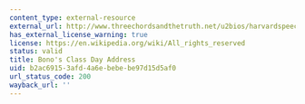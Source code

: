 ```yaml
---
content_type: external-resource
external_url: http://www.threechordsandthetruth.net/u2bios/harvardspeech.php
has_external_license_warning: true
license: https://en.wikipedia.org/wiki/All_rights_reserved
status: valid
title: Bono's Class Day Address
uid: b2ac6915-3afd-4a6e-bebe-be97d15d5af0
url_status_code: 200
wayback_url: ''
---
```

